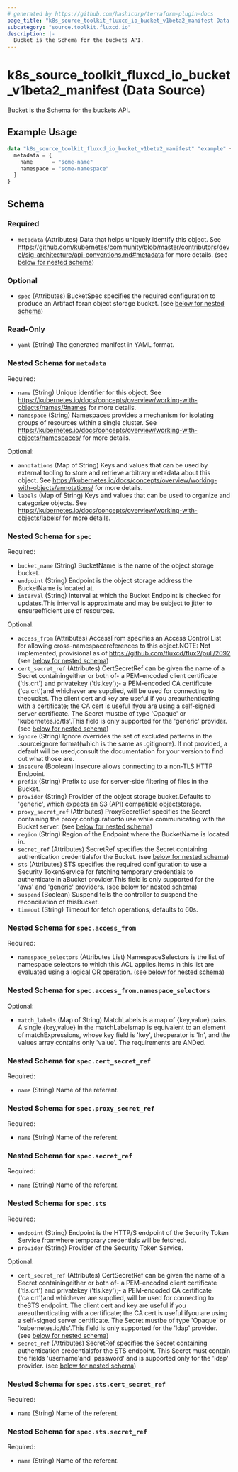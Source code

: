 ```yaml
---
# generated by https://github.com/hashicorp/terraform-plugin-docs
page_title: "k8s_source_toolkit_fluxcd_io_bucket_v1beta2_manifest Data Source - terraform-provider-k8s"
subcategory: "source.toolkit.fluxcd.io"
description: |-
  Bucket is the Schema for the buckets API.
---
```


# k8s_source_toolkit_fluxcd_io_bucket_v1beta2_manifest (Data Source)

Bucket is the Schema for the buckets API.

## Example Usage

```terraform
data "k8s_source_toolkit_fluxcd_io_bucket_v1beta2_manifest" "example" {
  metadata = {
    name      = "some-name"
    namespace = "some-namespace"
  }
}
```

<!-- schema generated by tfplugindocs -->
## Schema

### Required

- `metadata` (Attributes) Data that helps uniquely identify this object. See https://github.com/kubernetes/community/blob/master/contributors/devel/sig-architecture/api-conventions.md#metadata for more details. (see [below for nested schema](#nestedatt--metadata))

### Optional

- `spec` (Attributes) BucketSpec specifies the required configuration to produce an Artifact foran object storage bucket. (see [below for nested schema](#nestedatt--spec))

### Read-Only

- `yaml` (String) The generated manifest in YAML format.

<a id="nestedatt--metadata"></a>
### Nested Schema for `metadata`

Required:

- `name` (String) Unique identifier for this object. See https://kubernetes.io/docs/concepts/overview/working-with-objects/names/#names for more details.
- `namespace` (String) Namespaces provides a mechanism for isolating groups of resources within a single cluster. See https://kubernetes.io/docs/concepts/overview/working-with-objects/namespaces/ for more details.

Optional:

- `annotations` (Map of String) Keys and values that can be used by external tooling to store and retrieve arbitrary metadata about this object. See https://kubernetes.io/docs/concepts/overview/working-with-objects/annotations/ for more details.
- `labels` (Map of String) Keys and values that can be used to organize and categorize objects. See https://kubernetes.io/docs/concepts/overview/working-with-objects/labels/ for more details.


<a id="nestedatt--spec"></a>
### Nested Schema for `spec`

Required:

- `bucket_name` (String) BucketName is the name of the object storage bucket.
- `endpoint` (String) Endpoint is the object storage address the BucketName is located at.
- `interval` (String) Interval at which the Bucket Endpoint is checked for updates.This interval is approximate and may be subject to jitter to ensureefficient use of resources.

Optional:

- `access_from` (Attributes) AccessFrom specifies an Access Control List for allowing cross-namespacereferences to this object.NOTE: Not implemented, provisional as of https://github.com/fluxcd/flux2/pull/2092 (see [below for nested schema](#nestedatt--spec--access_from))
- `cert_secret_ref` (Attributes) CertSecretRef can be given the name of a Secret containingeither or both of- a PEM-encoded client certificate ('tls.crt') and privatekey ('tls.key');- a PEM-encoded CA certificate ('ca.crt')and whichever are supplied, will be used for connecting to thebucket. The client cert and key are useful if you areauthenticating with a certificate; the CA cert is useful ifyou are using a self-signed server certificate. The Secret mustbe of type 'Opaque' or 'kubernetes.io/tls'.This field is only supported for the 'generic' provider. (see [below for nested schema](#nestedatt--spec--cert_secret_ref))
- `ignore` (String) Ignore overrides the set of excluded patterns in the .sourceignore format(which is the same as .gitignore). If not provided, a default will be used,consult the documentation for your version to find out what those are.
- `insecure` (Boolean) Insecure allows connecting to a non-TLS HTTP Endpoint.
- `prefix` (String) Prefix to use for server-side filtering of files in the Bucket.
- `provider` (String) Provider of the object storage bucket.Defaults to 'generic', which expects an S3 (API) compatible objectstorage.
- `proxy_secret_ref` (Attributes) ProxySecretRef specifies the Secret containing the proxy configurationto use while communicating with the Bucket server. (see [below for nested schema](#nestedatt--spec--proxy_secret_ref))
- `region` (String) Region of the Endpoint where the BucketName is located in.
- `secret_ref` (Attributes) SecretRef specifies the Secret containing authentication credentialsfor the Bucket. (see [below for nested schema](#nestedatt--spec--secret_ref))
- `sts` (Attributes) STS specifies the required configuration to use a Security TokenService for fetching temporary credentials to authenticate in aBucket provider.This field is only supported for the 'aws' and 'generic' providers. (see [below for nested schema](#nestedatt--spec--sts))
- `suspend` (Boolean) Suspend tells the controller to suspend the reconciliation of thisBucket.
- `timeout` (String) Timeout for fetch operations, defaults to 60s.

<a id="nestedatt--spec--access_from"></a>
### Nested Schema for `spec.access_from`

Required:

- `namespace_selectors` (Attributes List) NamespaceSelectors is the list of namespace selectors to which this ACL applies.Items in this list are evaluated using a logical OR operation. (see [below for nested schema](#nestedatt--spec--access_from--namespace_selectors))

<a id="nestedatt--spec--access_from--namespace_selectors"></a>
### Nested Schema for `spec.access_from.namespace_selectors`

Optional:

- `match_labels` (Map of String) MatchLabels is a map of {key,value} pairs. A single {key,value} in the matchLabelsmap is equivalent to an element of matchExpressions, whose key field is 'key', theoperator is 'In', and the values array contains only 'value'. The requirements are ANDed.



<a id="nestedatt--spec--cert_secret_ref"></a>
### Nested Schema for `spec.cert_secret_ref`

Required:

- `name` (String) Name of the referent.


<a id="nestedatt--spec--proxy_secret_ref"></a>
### Nested Schema for `spec.proxy_secret_ref`

Required:

- `name` (String) Name of the referent.


<a id="nestedatt--spec--secret_ref"></a>
### Nested Schema for `spec.secret_ref`

Required:

- `name` (String) Name of the referent.


<a id="nestedatt--spec--sts"></a>
### Nested Schema for `spec.sts`

Required:

- `endpoint` (String) Endpoint is the HTTP/S endpoint of the Security Token Service fromwhere temporary credentials will be fetched.
- `provider` (String) Provider of the Security Token Service.

Optional:

- `cert_secret_ref` (Attributes) CertSecretRef can be given the name of a Secret containingeither or both of- a PEM-encoded client certificate ('tls.crt') and privatekey ('tls.key');- a PEM-encoded CA certificate ('ca.crt')and whichever are supplied, will be used for connecting to theSTS endpoint. The client cert and key are useful if you areauthenticating with a certificate; the CA cert is useful ifyou are using a self-signed server certificate. The Secret mustbe of type 'Opaque' or 'kubernetes.io/tls'.This field is only supported for the 'ldap' provider. (see [below for nested schema](#nestedatt--spec--sts--cert_secret_ref))
- `secret_ref` (Attributes) SecretRef specifies the Secret containing authentication credentialsfor the STS endpoint. This Secret must contain the fields 'username'and 'password' and is supported only for the 'ldap' provider. (see [below for nested schema](#nestedatt--spec--sts--secret_ref))

<a id="nestedatt--spec--sts--cert_secret_ref"></a>
### Nested Schema for `spec.sts.cert_secret_ref`

Required:

- `name` (String) Name of the referent.


<a id="nestedatt--spec--sts--secret_ref"></a>
### Nested Schema for `spec.sts.secret_ref`

Required:

- `name` (String) Name of the referent.
